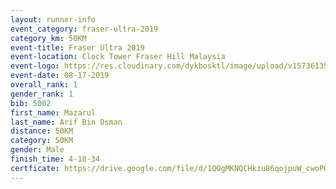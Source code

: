 ```yaml
---
layout: runner-info 
event_category: fraser-ultra-2019 
category_km: 50KM 
event-title: Fraser Ultra 2019 
event-location: Clock Tower Fraser Hill Malaysia 
event-logo: https://res.cloudinary.com/dykbosktl/image/upload/v1573613535/Logo/logo_mfst7w.jpg
event-date: 08-17-2019 
overall_rank: 1
gender_rank: 1
bib: 5002
first_name: Mazarul
last_name: Arif Bin Osman
distance: 50KM
category: 50KM
gender: Male
finish_time: 4-18-34
certficate: https://drive.google.com/file/d/1QOgMKNQCHkzu86qojpuW_cwoPQTt_ti_/view?usp=sharing
---
```

